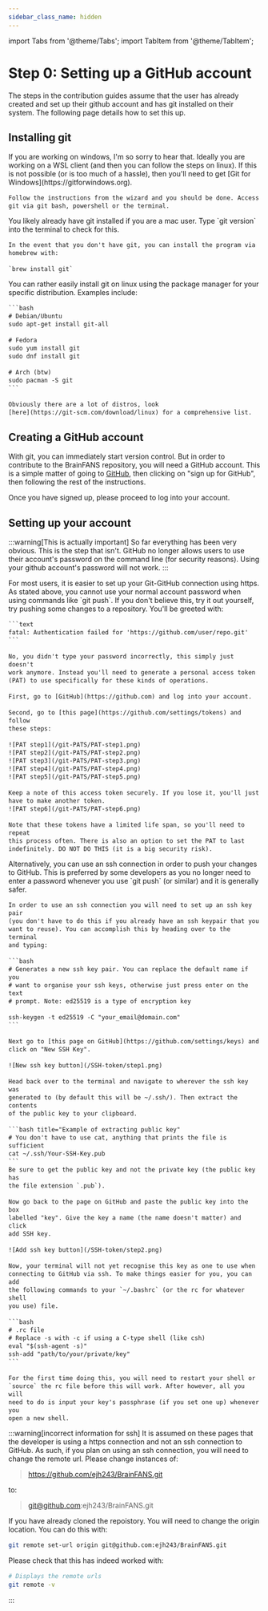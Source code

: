 ```yaml
---
sidebar_class_name: hidden
---
```

import Tabs from '@theme/Tabs';
import TabItem from '@theme/TabItem';

# Step 0: Setting up a GitHub account

The steps in the contribution guides assume that the user has already created
and set up their github account and has git installed on their system. The
following page details how to set this up.

## Installing git

<Tabs>
  <TabItem value="Windows" label="Windows Users" default>
    If you are working on windows, I'm so sorry to hear that. Ideally you
    are working on a WSL client (and then you can follow the steps on linux).
    If this is not possible (or is too much of a hassle), then you'll need to
    get [Git for Windows](https://gitforwindows.org).

    Follow the instructions from the wizard and you should be done. Access
    git via git bash, powershell or the terminal.
  </TabItem>
  <TabItem value="Mac" label="Mac Users">
    You likely already have git installed if you are a mac user. Type
    `git version` into the terminal to check for this. 

    In the event that you don't have git, you can install the program via
    homebrew with:

    `brew install git`
  </TabItem>
  <TabItem value="Linux" label="Linux Users">
    You can rather easily install git on linux using the package manager for
    your specific distribution. Examples include:

    ```bash
    # Debian/Ubuntu
    sudo apt-get install git-all

    # Fedora
    sudo yum install git
    sudo dnf install git

    # Arch (btw)
    sudo pacman -S git
    ```

    Obviously there are a lot of distros, look 
    [here](https://git-scm.com/download/linux) for a comprehensive list.
  </TabItem>
</Tabs>

## Creating a GitHub account

With git, you can immediately start version control. But in order to contribute
to the BrainFANS repository, you will need a GitHub account. This is a simple
matter of going to [GitHub](https://github.com/), then clicking on "sign up 
for GitHub", then following the rest of the instructions.

Once you have signed up, please proceed to log into your account.

## Setting up your account

:::warning[This is actually important]
So far everything has been very obvious. This is the step that isn't. GitHub
no longer allows users to use their account's password on the command line
(for security reasons). Using your github account's password will not work.
:::

<Tabs>
  <TabItem value="https" label="https" default>
    For most users, it is easier to set up your Git-GitHub connection using
    https. As stated above, you cannot use your normal account password when
    using commands like `git push`. If you don't believe this, try it out
    yourself, try pushing some changes to a repository. You'll be greeted with:

    ```text
    fatal: Authentication failed for 'https://github.com/user/repo.git'
    ```

    No, you didn't type your password incorrectly, this simply just doesn't
    work anymore. Instead you'll need to generate a personal access token
    (PAT) to use specifically for these kinds of operations.

    First, go to [GitHub](https://github.com) and log into your account.

    Second, go to [this page](https://github.com/settings/tokens) and follow
    these steps:

    ![PAT step1](/git-PATS/PAT-step1.png)
    ![PAT step2](/git-PATS/PAT-step2.png)
    ![PAT step3](/git-PATS/PAT-step3.png)
    ![PAT step4](/git-PATS/PAT-step4.png)
    ![PAT step5](/git-PATS/PAT-step5.png)

    Keep a note of this access token securely. If you lose it, you'll just
    have to make another token.
    ![PAT step6](/git-PATS/PAT-step6.png)

    Note that these tokens have a limited life span, so you'll need to repeat
    this process often. There is also an option to set the PAT to last
    indefinitely. DO NOT DO THIS (it is a big security risk).
  </TabItem>
  <TabItem value="ssh" label="ssh">
    Alternatively, you can use an ssh connection in order to push your changes
    to GitHub. This is preferred by some developers as you no longer need to
    enter a password whenever you use `git push` (or similar) and it is 
    generally safer.

    In order to use an ssh connection you will need to set up an ssh key pair
    (you don't have to do this if you already have an ssh keypair that you
    want to reuse). You can accomplish this by heading over to the terminal 
    and typing:

    ```bash
    # Generates a new ssh key pair. You can replace the default name if you
    # want to organise your ssh keys, otherwise just press enter on the text
    # prompt. Note: ed25519 is a type of encryption key

    ssh-keygen -t ed25519 -C "your_email@domain.com" 
    ```

    Next go to [this page on GitHub](https://github.com/settings/keys) and
    click on "New SSH Key".

    ![New ssh key button](/SSH-token/step1.png)

    Head back over to the terminal and navigate to wherever the ssh key was
    generated to (by default this will be ~/.ssh/). Then extract the contents 
    of the public key to your clipboard. 

    ```bash title="Example of extracting public key"
    # You don't have to use cat, anything that prints the file is sufficient
    cat ~/.ssh/Your-SSH-Key.pub
    ```
    Be sure to get the public key and not the private key (the public key has 
    the file extension `.pub`). 

    Now go back to the page on GitHub and paste the public key into the box
    labelled "key". Give the key a name (the name doesn't matter) and click
    add SSH key.

    ![Add ssh key button](/SSH-token/step2.png)

    Now, your terminal will not yet recognise this key as one to use when
    connecting to GitHub via ssh. To make things easier for you, you can add
    the following commands to your `~/.bashrc` (or the rc for whatever shell
    you use) file.

    ```bash
    # .rc file
    # Replace -s with -c if using a C-type shell (like csh)
    eval "$(ssh-agent -s)" 
    ssh-add "path/to/your/private/key"
    ```

    For the first time doing this, you will need to restart your shell or
    `source` the rc file before this will work. After however, all you will
    need to do is input your key's passphrase (if you set one up) whenever you
    open a new shell.

  </TabItem>
</Tabs>

:::warning[incorrect information for ssh]
It is assumed on these pages that the developer is using a https connection
and not an ssh connection to GitHub. As such, if you plan on using an ssh 
connection, you will need to change the remote url. Please change instances of:
> https://github.com/ejh243/BrainFANS.git

to:
> git@github.com:ejh243/BrainFANS.git

If you have already cloned the repoistory. You will need to change the
origin location. You can do this with:

```bash
git remote set-url origin git@github.com:ejh243/BrainFANS.git
```

Please check that this has indeed worked with:

```bash
# Displays the remote urls
git remote -v
```
:::
